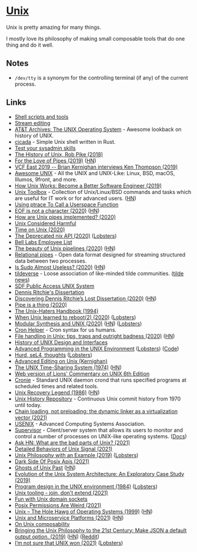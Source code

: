 # [Unix](http://en.wikipedia.org/wiki/Unix)

Unix is pretty amazing for many things.

I mostly love its philosophy of making small composable tools that do one thing and do it well.

## Notes

- `/dev/tty` is a synonym for the controlling terminal (if any) of the current process.

## Links

- [Shell scripts and tools](https://yoshuawuyts.gitbooks.io/knowledge/content/unix/unix.html)
- [Stream editing](https://yoshuawuyts.gitbooks.io/knowledge/content/unix/streams.html)
- [AT&T Archives: The UNIX Operating System](https://www.youtube.com/watch?v=tc4ROCJYbm0&t=4m8s) - Awesome lookback on history of UNIX.
- [cicada](https://github.com/mitnk/cicada) - Simple Unix shell written in Rust.
- [Test your sysadmin skills](https://github.com/trimstray/test-your-sysadmin-skills)
- [The History of Unix, Rob Pike (2018)](https://www.youtube.com/watch?v=_2NI6t2r_Hs)
- [For the Love of Pipes (2019)](https://blog.jessfraz.com/post/for-the-love-of-pipes/) ([HN](https://news.ycombinator.com/item?id=18967249))
- [VCF East 2019 -- Brian Kernighan interviews Ken Thompson (2019)](https://www.youtube.com/watch?time_continue=3&v=EY6q5dv_B-o)
- [Awesome UNIX](https://github.com/sirredbeard/Awesome-UNIX) - All the UNIX and UNIX-Like: Linux, BSD, macOS, Illumos, 9front, and more.
- [How Unix Works: Become a Better Software Engineer (2019)](https://neilkakkar.com/unix.html)
- [Unix Toolbox](http://cb.vu/unixtoolbox.xhtml) - Collection of Unix/Linux/BSD commands and tasks which are useful for IT work or for advanced users. ([HN](https://news.ycombinator.com/item?id=10022729))
- [Using ptrace To Call a Userspace Function](https://github.com/eklitzke/ptrace-call-userspace)
- [EOF is not a character (2020)](https://ruslanspivak.com/eofnotchar/) ([HN](https://news.ycombinator.com/item?id=22557412))
- [How are Unix pipes implemented? (2020)](https://toroid.org/unix-pipe-implementation)
- [Unix Considered Harmful](https://zge.us.to/unix-harmful.html)
- [Time on Unix (2020)](https://venam.nixers.net/blog/unix/2020/05/02/time-on-unix.html)
- [The Deprecated nix API (2020)](https://www.bitquabit.com/post/deprecated-nix-api/) ([Lobsters](https://lobste.rs/s/ojiulv/deprecated_nix_api))
- [Bell Labs Employee List](http://cm.bell-labs.co/who/)
- [The beauty of Unix pipelines (2020)](https://prithu.xyz/posts/unix-pipeline/) ([HN](https://news.ycombinator.com/item?id=23420786))
- [Relational pipes](https://relational-pipes.globalcode.info/v_0/index.xhtml) - Open data format designed for streaming structured data between two processes.
- [Is Sudo Almost Useless? (2020)](https://security.stackexchange.com/questions/232924/is-sudo-almost-useless) ([HN](https://news.ycombinator.com/item?id=23468456))
- [tildeverse](https://tildeverse.org/) - Loose association of like-minded tilde communities. ([tilde news](https://tilde.news/))
- [SDF Public Access UNIX System](https://sdf.org/)
- [Dennis Ritchie's Dissertation](https://minnie.tuhs.org/pipermail/tuhs/2020-August/021937.html)
- [Discovering Dennis Ritchie’s Lost Dissertation (2020)](https://computerhistory.org/blog/discovering-dennis-ritchies-lost-dissertation/) ([HN](https://news.ycombinator.com/item?id=23582070))
- [Pipe is a thing (2020)](https://blog.8-p.info/en/2020/06/16/pipe/)
- [The Unix-Haters Handbook (1994)](https://web.mit.edu/~simsong/www/ugh.pdf)
- [When Unix learned to reboot(2) (2020)](http://bsdimp.blogspot.com/2020/07/when-unix-learned-to-reboot2.html) ([Lobsters](https://lobste.rs/s/e0e0qe/when_unix_learned_reboot_2))
- [Modular Synthesis and UNIX (2020)](https://nora.codes/post/modular-synthesis-and-unix/) ([HN](https://news.ycombinator.com/item?id=24023727)) ([Lobsters](https://lobste.rs/s/cbtcax/modular_synthesis_unix))
- [Cron Helper](https://cron.help/) - Cron syntax for us humans.
- [File handling in Unix: tips, traps and outright badness (2020)](https://rachelbythebay.com/w/2020/08/11/files/) ([HN](https://news.ycombinator.com/item?id=24129113))
- [History of UNIX Design and Interfaces](https://github.com/penberg/unix-history)
- [Advanced Programming in the UNIX Environment](https://stevens.netmeister.org/631/) ([Lobsters](https://lobste.rs/s/zyt4hk/cs631_advanced_programming_unix)) ([Code](https://github.com/jschauma/cs631apue))
- [Hurd, seL4, thoughts](https://nalaginrut.com/archives/2019/12/11/hurd%2c%20sel4%2c%20thoughts) ([Lobsters](https://lobste.rs/s/5bfhrj/hurd_sel4_thoughts))
- [Advanced Editing on Unix (Kernighan)](http://maibriz.de/unix/ultrix/etc/ae.pdf)
- [The UNIX Time-Sharing System (1974)](https://chsasank.github.io/classic_papers/unix-time-sharing-system.html) ([HN](https://news.ycombinator.com/item?id=24797312))
- [Web version of Lions' Commentary on UNIX 6th Edition](https://warsus.github.io/lions-/)
- [Cronie](https://github.com/cronie-crond/cronie) - Standard UNIX daemon crond that runs specified programs at scheduled times and related tools.
- [Unix Recovery Legend (1986)](https://www.ee.ryerson.ca/~elf/hack/recovery.html) ([HN](https://news.ycombinator.com/item?id=25491790))
- [Unix History Repository](https://github.com/dspinellis/unix-history-repo) - Continuous Unix commit history from 1970 until today.
- [Chain loading, not preloading: the dynamic linker as a virtualization vector (2021)](https://www.cs.kent.ac.uk/people/staff/srk21/blog/2021/01/04/)
- [USENIX](https://www.usenix.org/) - Advanced Computing Systems Association.
- [Supervisor](https://github.com/Supervisor/supervisor) - Client/server system that allows its users to monitor and control a number of processes on UNIX-like operating systems. ([Docs](http://supervisord.org/))
- [Ask HN: What are the bad parts of Unix? (2021)](https://news.ycombinator.com/item?id=26604833)
- [Detailed Behaviors of Unix Signal (2021)](https://www.dyx.name/posts/essays/signal.html)
- [Unix Philosophy with an Example (2019)](https://massimo-nazaria.github.io/blog/2019/03/02/unix-philosophy-with-an-example.html) ([Lobsters](https://lobste.rs/s/0zuri5/unix_philosophy_with_example))
- [Dark Side Of Posix Apis (2021)](https://vorner.github.io/2021/01/03/dark-side-of-posix-apis.html)
- [Ghosts of Unix Past](https://lwn.net/Articles/411845/) ([HN](https://news.ycombinator.com/item?id=27183784))
- [Evolution of the Unix System Architecture: An Exploratory Case Study (2019)](https://ieeexplore.ieee.org/document/8704965)
- [Program design in the UNIX environment (1984)](http://harmful.cat-v.org/cat-v/unix_prog_design.pdf) ([Lobsters](https://lobste.rs/s/a2k2pp/program_design_unix_environment_1984))
- [Unix tooling - join, don't extend (2021)](https://qmacro.org/2021/07/21/unix-tooling-join,-don't-extend/)
- [Fun with Unix domain sockets](https://simonwillison.net/2021/Jul/13/unix-domain-sockets/)
- [Posix Permissions Are Weird (2021)](https://paulcavallaro.com/blog/posix-permissions-are-weird/)
- [Unix – The Hole Hawg of Operating Systems (1999)](http://www.team.net/mjb/hawg.html) ([HN](https://news.ycombinator.com/item?id=28015229))
- [Unix and Microservice Platforms (2021)](https://blog.deref.io/unix-and-microservice-platforms/) ([HN](https://news.ycombinator.com/item?id=28039542))
- [On Unix composability](https://p.janouch.name/text/on-unix-composability.html)
- [Bringing the Unix Philosophy to the 21st Century: Make JSON a default output option. (2019)](https://blog.kellybrazil.com/2019/11/26/bringing-the-unix-philosophy-to-the-21st-century/) ([HN](https://news.ycombinator.com/item?id=28266193)) ([Reddit](https://www.reddit.com/r/programming/comments/pa4cbb/bringing_the_unix_philosophy_to_the_21st_century/))
- [I’m not sure that UNIX won (2021)](https://rubenerd.com/im-not-sure-that-unix-won/) ([Lobsters](https://lobste.rs/s/ezqjv5/i_m_not_sure_unix_won))
